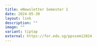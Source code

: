 ```yaml
---
title: eNewsletter Semester 1
date: 2024-05-30
layout: link
description: ""
image: ""
variant: tiptap
external: https://for.edu.sg/ppssem12024
---
```

